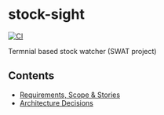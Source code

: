# stock-sight

[![CI](https://github.com/ruegerj/stock-sight/actions/workflows/ci.yaml/badge.svg)](https://github.com/ruegerj/stock-sight/actions/workflows/ci.yaml)

Termnial based stock watcher (SWAT project)

## Contents

- [Requirements, Scope & Stories](./docs/requirements.md)
- [Architecture Decisions](./docs/decisions/decisions.md)
